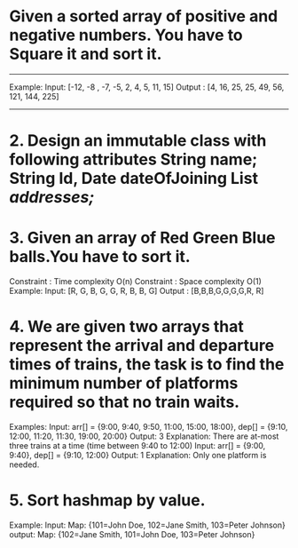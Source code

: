<h1>Given a sorted array of positive and negative numbers. You have to Square it and sort it. </h1> 
<hr/>
Example: 
Input: [-12, -8 , -7, -5, 2, 4, 5, 11, 15] 
Output : [4, 16, 25, 25, 49, 56, 121, 144, 225] 
<hr/>
<h1>2. Design an immutable class with following attributes 
String name; 
String Id, 
Date dateOfJoining 
List<Address> addresses;</h1> 
  
<h1>3. Given an array of Red Green Blue balls.You have to sort it. </h1>
Constraint : Time complexity O(n) 
Constraint : Space complexity O(1) 
Example: 
Input: [R, G, B, G, G, R, B, B, G] 
Output : [B,B,B,G,G,G,G,R, R] 
<h1>4. We are given two arrays that represent the arrival and departure times of trains, the task is to find the minimum number of platforms required so that no train waits. </h1>
Examples: 
Input: arr[] = {9:00, 9:40, 9:50, 11:00, 15:00, 18:00}, dep[] = {9:10, 12:00, 11:20, 11:30, 19:00, 20:00} 
Output: 3 
Explanation: There are at-most three trains at a time (time between 9:40 to 12:00) 
Input: arr[] = {9:00, 9:40}, dep[] = {9:10, 12:00} 
Output: 1 
Explanation: Only one platform is needed. 
<h1>5. Sort hashmap by value.</h1> 
Example: 
Input: Map: {101=John Doe, 102=Jane Smith, 103=Peter Johnson} 
output: Map: {102=Jane Smith, 101=John Doe, 103=Peter Johnson}
